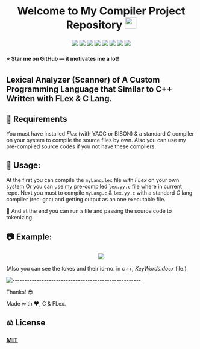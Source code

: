 <h1 align="center"> 
    Welcome to My Compiler Project Repository <img src="https://raw.githubusercontent.com/MartinHeinz/MartinHeinz/master/wave.gif" width="30px">
</h1>

<h3 align="center">
    <img src="https://img.shields.io/badge/made%20by-Stphen-informational?style=plastic&cacheSeconds=3600">
    <img src="https://img.shields.io/badge/language-C-blueviolet?logo=c&style=plastic&cacheSeconds=3600&logoColor=orange&logoWidth=20">
    <img src="https://img.shields.io/badge/last%20version-v.2.0-success?style=plastic&cacheSeconds=3600">
    <img src="https://badges.frapsoft.com/os/v1/open-source.png?v=103">
    <img src="https://img.shields.io/badge/License-MIT%20License-blue?style=plastic&cacheSeconds=3600">
    <img src="https://img.shields.io/github/issues/Es-Kiani/pseudo-cpp-compiler?style=plastic&cacheSeconds=3600">
    <img src="https://img.shields.io/github/forks/Es-Kiani/pseudo-cpp-compiler?style=plastic&cacheSeconds=3600">
    <img src="https://img.shields.io/github/stars/Es-Kiani/pseudo-cpp-compiler?color=gold&style=plastic&cacheSeconds=3600">
    
</h3>


#### :star: Star me on GitHub — it motivates me a lot!



## Lexical Analyzer (Scanner) of A Custom Programming Language that Similar to C++ Written with FLex & C Lang.



##  :toolbox: Requirements
You must have installed _Flex_ (with YACC or BISON) & a standard _C_ compiler on your system to compile the source files by own. Also you can use my pre-compiled source codes if you not have these compilers.




## 	:satellite:    Usage: 

At the first you can compile the ```myLang.lex``` file with _FLex_ on your own system Or you can use my pre-compiled ```lex.yy.c``` file where in current repo.
Next you must to compile ```myLang.c``` & ```lex.yy.c``` with a standard _C_ lang compiler (rec: gcc) and getting output as an one executable file.

:file_folder:   And at the end you can run ```a``` file and passing the source code to tokenizing.



##     :camera:    Example:
<h3 align="center"> 
    <img src="https://github.com/Es-Kiani/pseudo-cpp-compiler/blob/main/ScShts/ScSht1.PNG">
</h3>


(Also you can see the tokes and their id-no. in _c++, KeyWords.docx_ file.)


![-----------------------------------------------------](https://raw.githubusercontent.com/andreasbm/readme/master/assets/lines/rainbow.png)


Thanks! :sunglasses:

Made with :heart:, C & FLex.



## :balance_scale:     License
### [MIT](https://choosealicense.com/licenses/mit/)
